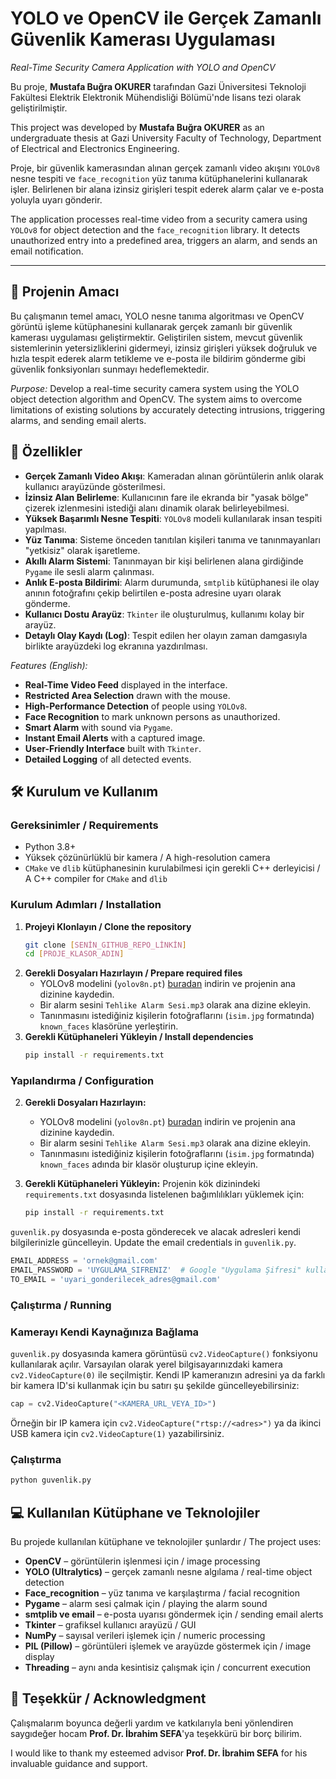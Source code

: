 # YOLO ve OpenCV ile Gerçek Zamanlı Güvenlik Kamerası Uygulaması

*Real-Time Security Camera Application with YOLO and OpenCV*

Bu proje, **Mustafa Buğra OKURER** tarafından Gazi Üniversitesi Teknoloji Fakültesi Elektrik Elektronik Mühendisliği Bölümü'nde lisans tezi olarak geliştirilmiştir.

This project was developed by **Mustafa Buğra OKURER** as an undergraduate thesis at Gazi University Faculty of Technology, Department of Electrical and Electronics Engineering.

Proje, bir güvenlik kamerasından alınan gerçek zamanlı video akışını `YOLOv8` nesne tespiti ve `face_recognition` yüz tanıma kütüphanelerini kullanarak işler. Belirlenen bir alana izinsiz girişleri tespit ederek alarm çalar ve e-posta yoluyla uyarı gönderir.

The application processes real-time video from a security camera using `YOLOv8` for object detection and the `face_recognition` library. It detects unauthorized entry into a predefined area, triggers an alarm, and sends an email notification.

---

## 🌟 Projenin Amacı

Bu çalışmanın temel amacı, YOLO nesne tanıma algoritması ve OpenCV görüntü işleme kütüphanesini kullanarak gerçek zamanlı bir güvenlik kamerası uygulaması geliştirmektir. Geliştirilen sistem, mevcut güvenlik sistemlerinin yetersizliklerini gidermeyi, izinsiz girişleri yüksek doğruluk ve hızla tespit ederek alarm tetikleme ve e-posta ile bildirim gönderme gibi güvenlik fonksiyonları sunmayı hedeflemektedir.

*Purpose:* Develop a real-time security camera system using the YOLO object detection algorithm and OpenCV. The system aims to overcome limitations of existing solutions by accurately detecting intrusions, triggering alarms, and sending email alerts.

## 🚀 Özellikler

- **Gerçek Zamanlı Video Akışı**: Kameradan alınan görüntülerin anlık olarak kullanıcı arayüzünde gösterilmesi.
- **İzinsiz Alan Belirleme**: Kullanıcının fare ile ekranda bir "yasak bölge" çizerek izlenmesini istediği alanı dinamik olarak belirleyebilmesi.
- **Yüksek Başarımlı Nesne Tespiti**: `YOLOv8` modeli kullanılarak insan tespiti yapılması.
- **Yüz Tanıma**: Sisteme önceden tanıtılan kişileri tanıma ve tanınmayanları "yetkisiz" olarak işaretleme.
- **Akıllı Alarm Sistemi**: Tanınmayan bir kişi belirlenen alana girdiğinde `Pygame` ile sesli alarm çalınması.
- **Anlık E-posta Bildirimi**: Alarm durumunda, `smtplib` kütüphanesi ile olay anının fotoğrafını çekip belirtilen e-posta adresine uyarı olarak gönderme.
- **Kullanıcı Dostu Arayüz**: `Tkinter` ile oluşturulmuş, kullanımı kolay bir arayüz.
- **Detaylı Olay Kaydı (Log)**: Tespit edilen her olayın zaman damgasıyla birlikte arayüzdeki log ekranına yazdırılması.

*Features (English):*
- **Real-Time Video Feed** displayed in the interface.
- **Restricted Area Selection** drawn with the mouse.
- **High-Performance Detection** of people using `YOLOv8`.
- **Face Recognition** to mark unknown persons as unauthorized.
- **Smart Alarm** with sound via `Pygame`.
- **Instant Email Alerts** with a captured image.
- **User-Friendly Interface** built with `Tkinter`.
- **Detailed Logging** of all detected events.

## 🛠️ Kurulum ve Kullanım

### Gereksinimler / Requirements

- Python 3.8+
- Yüksek çözünürlüklü bir kamera / A high-resolution camera
- `CMake` ve `dlib` kütüphanesinin kurulabilmesi için gerekli C++ derleyicisi / A C++ compiler for `CMake` and `dlib`

### Kurulum Adımları / Installation

1. **Projeyi Klonlayın / Clone the repository**
   ```bash
   git clone [SENİN_GITHUB_REPO_LİNKİN]
   cd [PROJE_KLASOR_ADIN]
   ```
2. **Gerekli Dosyaları Hazırlayın / Prepare required files**
   - YOLOv8 modelini (`yolov8n.pt`) [buradan](https://github.com/ultralytics/assets/releases/download/v0.0.0/yolov8n.pt) indirin ve projenin ana dizinine kaydedin.
   - Bir alarm sesini `Tehlike Alarm Sesi.mp3` olarak ana dizine ekleyin.
   - Tanınmasını istediğiniz kişilerin fotoğraflarını (`isim.jpg` formatında) `known_faces` klasörüne yerleştirin.
3. **Gerekli Kütüphaneleri Yükleyin / Install dependencies**
   ```bash
   pip install -r requirements.txt
   ```


### Yapılandırma / Configuration

2.  **Gerekli Dosyaları Hazırlayın:**
    * YOLOv8 modelini (`yolov8n.pt`) [buradan](https://github.com/ultralytics/assets/releases/download/v0.0.0/yolov8n.pt) indirin ve projenin ana dizinine kaydedin.
    * Bir alarm sesini `Tehlike Alarm Sesi.mp3` olarak ana dizine ekleyin.
    * Tanınmasını istediğiniz kişilerin fotoğraflarını (`isim.jpg` formatında) `known_faces` adında bir klasör oluşturup içine ekleyin.

3.  **Gerekli Kütüphaneleri Yükleyin:** Projenin kök dizinindeki
   `requirements.txt` dosyasında listelenen bağımlılıkları yüklemek için:
    ```bash
    pip install -r requirements.txt
    ```




`guvenlik.py` dosyasında e-posta gönderecek ve alacak adresleri kendi bilgilerinizle güncelleyin.
Update the email credentials in `guvenlik.py`.
```python
EMAIL_ADDRESS = 'ornek@gmail.com'
EMAIL_PASSWORD = 'UYGULAMA_SIFRENIZ'  # Google "Uygulama Şifresi" kullanın
TO_EMAIL = 'uyari_gonderilecek_adres@gmail.com'
```


### Çalıştırma / Running

### Kamerayı Kendi Kaynağınıza Bağlama

`guvenlik.py` dosyasında kamera görüntüsü `cv2.VideoCapture()` fonksiyonu
kullanılarak açılır. Varsayılan olarak yerel bilgisayarınızdaki kamera
`cv2.VideoCapture(0)` ile seçilmiştir. Kendi IP kameranızın adresini ya da
farklı bir kamera ID'si kullanmak için bu satırı şu şekilde güncelleyebilirsiniz:

```python
cap = cv2.VideoCapture("<KAMERA_URL_VEYA_ID>")
```

Örneğin bir IP kamera için `cv2.VideoCapture("rtsp://<adres>")` ya da ikinci
USB kamera için `cv2.VideoCapture(1)` yazabilirsiniz.

### Çalıştırma


```bash
python guvenlik.py
```

## 💻 Kullanılan Kütüphane ve Teknolojiler

Bu projede kullanılan kütüphane ve teknolojiler şunlardır / The project uses:

- **OpenCV** – görüntülerin işlenmesi için / image processing
- **YOLO (Ultralytics)** – gerçek zamanlı nesne algılama / real-time object detection
- **Face_recognition** – yüz tanıma ve karşılaştırma / facial recognition
- **Pygame** – alarm sesi çalmak için / playing the alarm sound
- **smtplib ve email** – e-posta uyarısı göndermek için / sending email alerts
- **Tkinter** – grafiksel kullanıcı arayüzü / GUI
- **NumPy** – sayısal verileri işlemek için / numeric processing
- **PIL (Pillow)** – görüntüleri işlemek ve arayüzde göstermek için / image display
- **Threading** – aynı anda kesintisiz çalışmak için / concurrent execution

## 🙏 Teşekkür / Acknowledgment

Çalışmalarım boyunca değerli yardım ve katkılarıyla beni yönlendiren saygıdeğer hocam **Prof. Dr. İbrahim SEFA**'ya teşekkürü bir borç bilirim.

I would like to thank my esteemed advisor **Prof. Dr. İbrahim SEFA** for his invaluable guidance and support.
